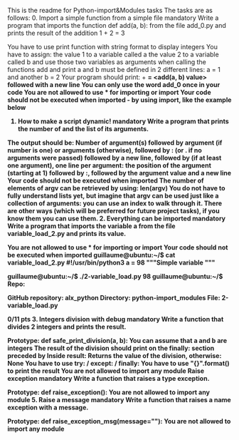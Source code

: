 This is the readme for Python-import&Modules tasks
The tasks are as follows:
0. Import a simple function from a simple file
mandatory
Write a program that imports the function def add(a, b): from the file add_0.py and prints the result of the addition 1 + 2 = 3

You have to use print function with string format to display integers
You have to assign:
the value 1 to a variable called a
the value 2 to a variable called b
and use those two variables as arguments when calling the functions add and print
a and b must be defined in 2 different lines: a = 1 and another b = 2
Your program should print: <a value> + <b value> = <add(a, b) value> followed with a new line
You can only use the word add_0 once in your code
You are not allowed to use * for importing or __import__
Your code should not be executed when imported - by using __import__, like the example below
1. How to make a script dynamic!
mandatory
Write a program that prints the number of and the list of its arguments.

The output should be:
Number of argument(s) followed by argument (if number is one) or arguments (otherwise), followed by
: (or . if no arguments were passed) followed by
a new line, followed by (if at least one argument),
one line per argument:
the position of the argument (starting at 1) followed by :, followed by the argument value and a new line
Your code should not be executed when imported
The number of elements of argv can be retrieved by using: len(argv)
You do not have to fully understand lists yet, but imagine that argv can be used just like a collection of arguments: you can use an index to walk through it. There are other ways (which will be preferred for future project tasks), if you know them you can use them.
2. Everything can be imported
mandatory
Write a program that imports the variable a from the file variable_load_2.py and prints its value.

You are not allowed to use * for importing or __import__
Your code should not be executed when imported
guillaume@ubuntu:~/$ cat variable_load_2.py
#!/usr/bin/python3
a = 98
"""Simple variable
"""

guillaume@ubuntu:~/$ ./2-variable_load.py
98
guillaume@ubuntu:~/$
Repo:

GitHub repository: alx_python
Directory: python-import_modules
File: 2-variable_load.py
  
0/11 pts
3. Integers division with debug
mandatory
Write a function that divides 2 integers and prints the result.

Prototype: def safe_print_division(a, b):
You can assume that a and b are integers
The result of the division should print on the finally: section preceded by Inside result:
Returns the value of the division, otherwise: None
You have to use try: / except: / finally:
You have to use "{}".format() to print the result
You are not allowed to import any module
Raise exception
mandatory
Write a function that raises a type exception.

Prototype: def raise_exception():
You are not allowed to import any module
5. Raise a message
mandatory
Write a function that raises a name exception with a message.

Prototype: def raise_exception_msg(message=""):
You are not allowed to import any module